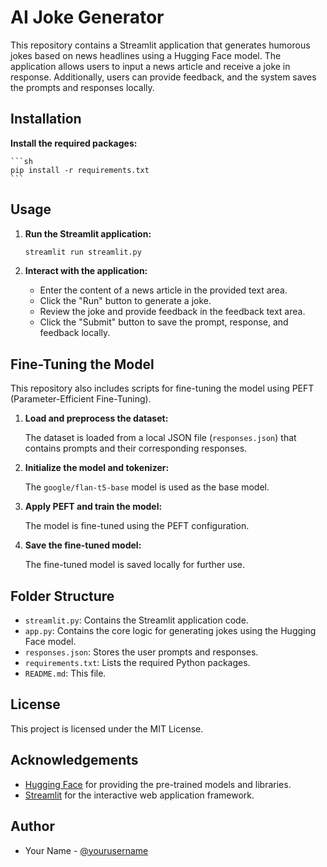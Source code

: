 # AI Joke Generator

This repository contains a Streamlit application that generates humorous jokes based on news headlines using a Hugging Face model. The application allows users to input a news article and receive a joke in response. Additionally, users can provide feedback, and the system saves the prompts and responses locally.

## Installation

**Install the required packages:**

    ```sh
    pip install -r requirements.txt
    ```

## Usage

1. **Run the Streamlit application:**

    ```sh
    streamlit run streamlit.py
    ```

2. **Interact with the application:**

    - Enter the content of a news article in the provided text area.
    - Click the "Run" button to generate a joke.
    - Review the joke and provide feedback in the feedback text area.
    - Click the "Submit" button to save the prompt, response, and feedback locally.

## Fine-Tuning the Model

This repository also includes scripts for fine-tuning the model using PEFT (Parameter-Efficient Fine-Tuning).

1. **Load and preprocess the dataset:**

    The dataset is loaded from a local JSON file (`responses.json`) that contains prompts and their corresponding responses.

2. **Initialize the model and tokenizer:**

    The `google/flan-t5-base` model is used as the base model.

3. **Apply PEFT and train the model:**

    The model is fine-tuned using the PEFT configuration.

4. **Save the fine-tuned model:**

    The fine-tuned model is saved locally for further use.

## Folder Structure

- `streamlit.py`: Contains the Streamlit application code.
- `app.py`: Contains the core logic for generating jokes using the Hugging Face model.
- `responses.json`: Stores the user prompts and responses.
- `requirements.txt`: Lists the required Python packages.
- `README.md`: This file.

## License

This project is licensed under the MIT License.

## Acknowledgements

- [Hugging Face](https://huggingface.co/) for providing the pre-trained models and libraries.
- [Streamlit](https://streamlit.io/) for the interactive web application framework.

## Author

- Your Name - [@yourusername](https://github.com/yourusername)

